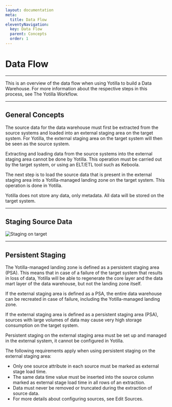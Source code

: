 ```yaml
---
layout: documentation
meta:
  title: Data Flow
eleventyNavigation:
  key: Data Flow
  parent: Concepts
  order: 1
---
```


# Data Flow

***

<p class="lead">
This is an overview of the data flow when using Yotilla to build a Data Warehouse. For more information about the respective steps in this process, see The Yotilla Workflow.
</p>

***

## General Concepts
The source data for the data warehouse must first be extracted from the source systems and loaded into an external staging area on the target system. For Yotilla, the external staging area on the target system will then be seen as the source system.

Extracting and loading data from the source systems into the external staging area cannot be done by Yotilla. This operation must be carried out by the target system, or using an ELT/ETL tool such as Keboola.

The next step is to load the source data that is present in the external staging area into a Yotilla-managed landing zone on the target system. This operation is done in Yotilla.

Yotilla does not store any data, only metadata. All data will be stored on the target system.

***

## Staging Source Data

<img src="{{ '/assets/images/documentation/yotilla-staging-schema.png' | url }}" alt="Staging on target" class="img-fluid" />

***

## Persistent Staging
The Yotilla-managed landing zone is defined as a persistent staging area (PSA). This means that in case of a failure of the target system that results in loss of data, Yotilla will be able to regenerate the core layer and the data mart layer of the data warehouse, but not the landing zone itself.

<p class="callout callout-warning">
If the external staging area is defined as a PSA, the entire data warehouse can be recreated in case of failure, including the Yotilla-managed landing zone.
</p>

<p class="callout callout-info">
If the external staging area is defined as a persistent staging area (PSA), sources with large volumes of data may cause very high storage consumption on the target system.
</p>

Persistent staging on the external staging area must be set up and managed in the external system, it cannot be configured in Yotilla.

The following requirements apply when using persistent staging on the external staging area:

* Only one source attribute in each source must be marked as external stage load time.
* The same data time value must be inserted into the source column marked as external stage load time in all rows of an extraction.
* Data must never be removed or truncated during the extraction of source data.
* For more details about configuring sources, see Edit Sources.
